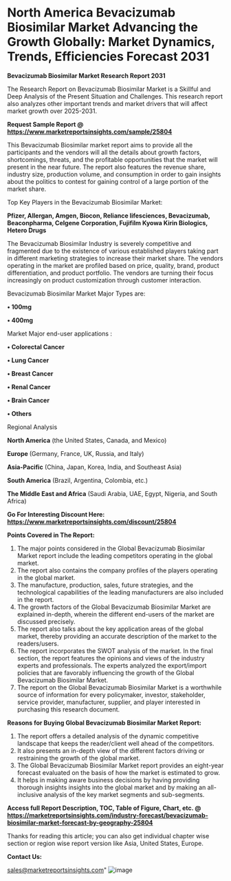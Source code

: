# North America Bevacizumab Biosimilar Market Advancing the Growth Globally: Market Dynamics, Trends, Efficiencies Forecast 2031

<strong>Bevacizumab Biosimilar Market Research Report 2031</strong>

The Research Report on Bevacizumab Biosimilar Market is a Skillful and Deep Analysis of the Present Situation and Challenges. This research report also analyzes other important trends and market drivers that will affect market growth over 2025-2031.

<strong>Request Sample Report @ <a href=https://www.marketreportsinsights.com/sample/25804>https://www.marketreportsinsights.com/sample/25804</a></strong>

This Bevacizumab Biosimilar market report aims to provide all the participants and the vendors will all the details about growth factors, shortcomings, threats, and the profitable opportunities that the market will present in the near future. The report also features the revenue share, industry size, production volume, and consumption in order to gain insights about the politics to contest for gaining control of a large portion of the market share.

Top Key Players in the Bevacizumab Biosimilar Market:

<strong>Pfizer, Allergan, Amgen, Biocon, Reliance lifesciences, Bevacizumab, Beaconpharma, Celgene Corporation, Fujifilm Kyowa Kirin Biologics, Hetero Drugs</strong>

The Bevacizumab Biosimilar Industry is severely competitive and fragmented due to the existence of various established players taking part in different marketing strategies to increase their market share. The vendors operating in the market are profiled based on price, quality, brand, product differentiation, and product portfolio. The vendors are turning their focus increasingly on product customization through customer interaction.

Bevacizumab Biosimilar Market Major Types are:

<strong>• 100mg

• 400mg</strong>

Market Major end-user applications :

<strong>• Colorectal Cancer

• Lung Cancer

• Breast Cancer

• Renal Cancer

• Brain Cancer

• Others</strong>

Regional Analysis

</u><strong><b>North America</b></strong> (the United States, Canada, and Mexico)

<strong><b>Europe </b></strong>(Germany, France, UK, Russia, and Italy)

<strong><b>Asia-Pacific</b></strong> (China, Japan, Korea, India, and Southeast Asia)

<strong><b>South America</b></strong> (Brazil, Argentina, Colombia, etc.)

<strong><b>The Middle East and Africa</b></strong> (Saudi Arabia, UAE, Egypt, Nigeria, and South Africa)

<strong>Go For Interesting Discount Here: <a href=https://www.marketreportsinsights.com/discount/25804>https://www.marketreportsinsights.com/discount/25804</a></strong>

<strong>Points Covered in The Report:</strong>
<ol>
  <li>The major points considered in the Global Bevacizumab Biosimilar Market report include the leading competitors operating in the global market.</li>
  <li>The report also contains the company profiles of the players operating in the global market.</li>
  <li>The manufacture, production, sales, future strategies, and the technological capabilities of the leading manufacturers are also included in the report.</li>
  <li>The growth factors of the Global Bevacizumab Biosimilar Market are explained in-depth, wherein the different end-users of the market are discussed precisely.</li>
  <li>The report also talks about the key application areas of the global market, thereby providing an accurate description of the market to the readers/users.</li>
  <li>The report incorporates the SWOT analysis of the market. In the final section, the report features the opinions and views of the industry experts and professionals. The experts analyzed the export/import policies that are favorably influencing the growth of the Global Bevacizumab Biosimilar Market.</li>
  <li>The report on the Global Bevacizumab Biosimilar Market is a worthwhile source of information for every policymaker, investor, stakeholder, service provider, manufacturer, supplier, and player interested in purchasing this research document.</li>
</ol>
<strong>Reasons for Buying Global Bevacizumab Biosimilar Market Report:</strong>

<ol>
  <li>The report offers a detailed analysis of the dynamic competitive landscape that keeps the reader/client well ahead of the competitors.</li>
  <li>It also presents an in-depth view of the different factors driving or restraining the growth of the global market.</li>
  <li>The Global Bevacizumab Biosimilar Market report provides an eight-year forecast evaluated on the basis of how the market is estimated to grow.</li>
  <li>It helps in making aware business decisions by having providing thorough insights insights into the global market and by making an all-inclusive analysis of the key market segments and sub-segments.</li>
</ol>
<strong>Access full Report Description, TOC, Table of Figure, Chart, etc. @ <a href=https://marketreportsinsights.com/industry-forecast/bevacizumab-biosimilar-market-forecast-by-geography-25804>https://marketreportsinsights.com/industry-forecast/bevacizumab-biosimilar-market-forecast-by-geography-25804</a></strong>


Thanks for reading this article; you can also get individual chapter wise section or region wise report version like Asia, United States, Europe.

<strong>Contact Us:</strong>

sales@marketreportsinsights.com"
![image](https://github.com/user-attachments/assets/ac1bae44-9d2f-4891-84b1-1383ba38e344)
